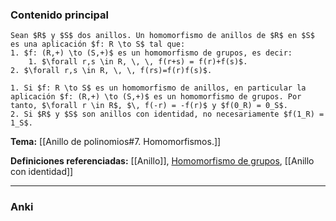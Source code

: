 ### Contenido principal

```ad-Formal
Sean $R$ y $S$ dos anillos. Un homomorfismo de anillos de $R$ en $S$ es una aplicación $f: R \to S$ tal que:
1. $f: (R,+) \to (S,+)$ es un homomorfismo de grupos, es decir:
	1. $\forall r,s \in R, \, \, f(r+s) = f(r)+f(s)$.
2. $\forall r,s \in R, \, \, f(rs)=f(r)f(s)$.
```

```ad-note
1. Si $f: R \to S$ es un homomorfismo de anillos, en particular la aplicación $f: (R,+) \to (S,+)$ es un homomorfismo de grupos. Por tanto, $\forall r \in R$, $\, f(-r) = -f(r)$ y $f(0_R) = 0_S$.
2. Si $R$ y $S$ son anillos con identidad, no necesariamente $f(1_R) = 1_S$.
```


**Tema:** [[Anillo de polinomios#7. Homomorfismos.]]

**Definiciones referenciadas:** [[Anillo]], [Homomorfismo de grupos](Homomorfismo), [[Anillo con identidad]]

---
### Anki
